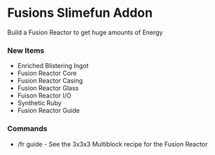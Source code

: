 # Fusions Slimefun Addon

Build a Fusion Reactor to get huge amounts of Energy


### New Items

- Enriched Blistering Ingot
- Fusion Reactor Core
- Fusion Reactor Casing
- Fusion Reactor Glass
- Fuison Reactor I/O
- Synthetic Ruby
- Fusion Reactor Guide


### Commands

- /fr guide - See the 3x3x3 Multiblock recipe for the Fusion Reactor
